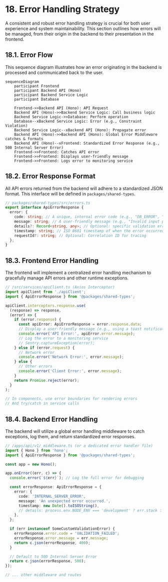 # 18. Error Handling Strategy

A consistent and robust error handling strategy is crucial for both user experience and system maintainability. This section outlines how errors will be managed, from their origin in the backend to their presentation in the frontend.

## 18.1. Error Flow

This sequence diagram illustrates how an error originating in the backend is processed and communicated back to the user.

```mermaid
sequenceDiagram
    participant Frontend
    participant Backend API (Hono)
    participant Backend Service Logic
    participant Database

    Frontend->>Backend API (Hono): API Request
    Backend API (Hono)->>Backend Service Logic: Call business logic
    Backend Service Logic->>Database: Perform operation
    Database--xBackend Service Logic: Error (e.g., Constraint Violation)
    Backend Service Logic--xBackend API (Hono): Propagate error
    Backend API (Hono)->>Backend API (Hono): Global Error Middleware catches & formats
    Backend API (Hono)--xFrontend: Standardized Error Response (e.g., 500 Internal Server Error)
    Frontend->>Frontend: Catches API error
    Frontend->>Frontend: Displays user-friendly message
    Frontend->>Frontend: Logs error to monitoring service
```

## 18.2. Error Response Format

All API errors returned from the backend will adhere to a standardized JSON format. This interface will be defined in `packages/shared-types`.

```typescript
// packages/shared-types/src/errors.ts
export interface ApiErrorResponse {
  error: {
    code: string; // A unique, internal error code (e.g., "DB_ERROR", "VALIDATION_FAILED")
    message: string; // A user-friendly message (e.g., "Invalid input provided.")
    details?: Record<string, any>; // Optional: specific validation errors, stack trace (dev only)
    timestamp: string; // ISO 8601 timestamp of when the error occurred
    requestId?: string; // Optional: Correlation ID for tracing
  };
}
```

## 18.3. Frontend Error Handling

The frontend will implement a centralized error handling mechanism to gracefully manage API errors and other runtime exceptions.

```typescript
// /src/services/apiClient.ts (Axios Interceptor)
import apiClient from './apiClient';
import { ApiErrorResponse } from '@packages/shared-types';

apiClient.interceptors.response.use(
  (response) => response,
  (error) => {
    if (error.response) {
      const apiError: ApiErrorResponse = error.response.data;
      // Display a user-friendly message (e.g., using a toast notification)
      console.error('API Error:', apiError.error.message);
      // Log the error to a monitoring service
      // Sentry.captureException(error);
    } else if (error.request) {
      // Network error
      console.error('Network Error:', error.message);
    } else {
      // Other errors
      console.error('Client Error:', error.message);
    }
    return Promise.reject(error);
  }
);

// In components, use error boundaries for rendering errors
// And try/catch in service calls
```

## 18.4. Backend Error Handling

The backend will utilize a global error handling middleware to catch exceptions, log them, and return standardized error responses.

```typescript
// /apps/api/v1/_middleware.ts (or a dedicated error handler file)
import { Hono } from 'hono';
import { ApiErrorResponse } from '@packages/shared-types';

const app = new Hono();

app.onError((err, c) => {
  console.error(`${err}`); // Log the full error for debugging

  const errorResponse: ApiErrorResponse = {
    error: {
      code: 'INTERNAL_SERVER_ERROR',
      message: 'An unexpected error occurred.',
      timestamp: new Date().toISOString(),
      // details: process.env.NODE_ENV === 'development' ? err.stack : undefined,
    },
  };

  if (err instanceof SomeCustomValidationError) {
    errorResponse.error.code = 'VALIDATION_FAILED';
    errorResponse.error.message = err.message;
    return c.json(errorResponse, 400);
  }

  // Default to 500 Internal Server Error
  return c.json(errorResponse, 500);
});

// ... other middleware and routes
```
